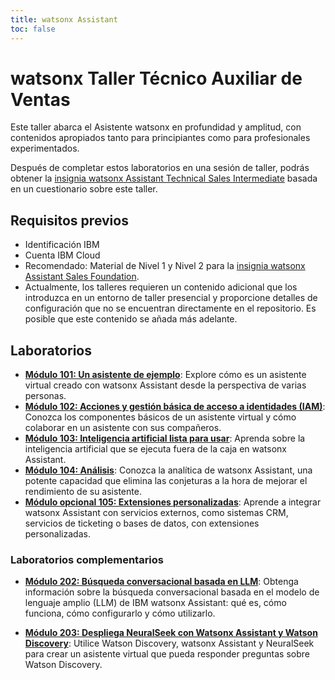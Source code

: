 ```yaml
---
title: watsonx Assistant
toc: false
---
```


# watsonx Taller Técnico Auxiliar de Ventas

Este taller abarca el Asistente watsonx en profundidad y amplitud, con contenidos apropiados tanto para principiantes como para profesionales experimentados.

Después de completar estos laboratorios en una sesión de taller, podrás obtener la [insignia watsonx Assistant Technical Sales Intermediate](https://www.credly.com/org/ibm/badge/watson-assistant-technical-sales-intermediate) basada en un cuestionario sobre este taller.

## Requisitos previos

- Identificación IBM
- Cuenta IBM Cloud
- Recomendado: Material de Nivel 1 y Nivel 2 para la [insignia watsonx Assistant Sales Foundation](https://www.credly.com/org/ibm/badge/watson-assistant-sales-foundation.1).
- Actualmente, los talleres requieren un contenido adicional que los introduzca en un entorno de taller presencial y proporcione detalles de configuración que no se encuentran directamente en el repositorio. Es posible que este contenido se añada más adelante.

## Laboratorios

- **[Módulo 101: Un asistente de ejemplo](/watsonx/assistant/101)**: Explore cómo es un asistente virtual creado con watsonx Assistant desde la perspectiva de varias personas.
- **[Módulo 102: Acciones y gestión básica de acceso a identidades (IAM)](/watsonx/assistant/102)**: Conozca los componentes básicos de un asistente virtual y cómo colaborar en un asistente con sus compañeros.
- **[Módulo 103: Inteligencia artificial lista para usar](/watsonx/assistant/103)**: Aprenda sobre la inteligencia artificial que se ejecuta fuera de la caja en watsonx Assistant.
- **[Módulo 104: Análisis](/watsonx/assistant/104)**: Conozca la analítica de watsonx Assistant, una potente capacidad que elimina las conjeturas a la hora de mejorar el rendimiento de su asistente.
- **[Módulo opcional 105: Extensiones personalizadas](/watsonx/assistant/105)**: Aprende a integrar watsonx Assistant con servicios externos, como sistemas CRM, servicios de ticketing o bases de datos, con extensiones personalizadas.

### Laboratorios complementarios

- **[Módulo 202: Búsqueda conversacional basada en LLM](/watsonx/assistant/202)**: Obtenga información sobre la búsqueda conversacional basada en el modelo de lenguaje amplio (LLM) de IBM watsonx Assistant: qué es, cómo funciona, cómo configurarlo y cómo utilizarlo.

- **[Módulo 203: Despliega NeuralSeek con Watsonx Assistant y Watson Discovery](/watsonx/assistant/203)**: Utilice Watson Discovery, watsonx Assistant y NeuralSeek para crear un asistente virtual que pueda responder preguntas sobre Watson Discovery.
